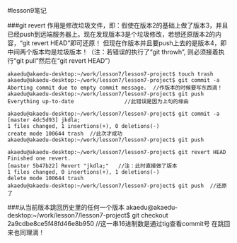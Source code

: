 #lesson9笔记

###git revert
作用是修改垃圾文件，即：假使在版本2的基础上做了版本3，并且已经push到远端服务器上。现在发现版本3是个垃圾修改，若想还原版本2的内容，“git revert HEAD”即可还原！
但现在作版本并且要push上去的是版本4，即中间两个版本均是垃圾版本！（注：若错误的执行了“git throwh”, 则必须接着执行“git pull”然后在“git revert HEAD”）

    akaedu@akaedu-desktop:~/work/lesson7/lesson7-project$ touch trash
    akaedu@akaedu-desktop:~/work/lesson7/lesson7-project$ git commit -a
    Aborting commit due to empty commit message.  //作版本的时候要写东西滴！
    akaedu@akaedu-desktop:~/work/lesson7/lesson7-project$ git push
    Everything up-to-date                //此错误是因为上句的缘由

    akaedu@akaedu-desktop:~/work/lesson7/lesson7-project$ git commit -a
    [master 4dc5d93] jkdla;
    1 files changed, 1 insertions(+), 0 deletions(-)
    create mode 100644 trash  //此次才成功
    akaedu@akaedu-desktop:~/work/lesson7/lesson7-project$ git push

    akaedu@akaedu-desktop:~/work/lesson7/lesson7-project$ git revert HEAD
    Finished one revert.
    [master 5b47b22] Revert "jkdla;"   //注：此时直接做了版本
    1 files changed, 0 insertions(+), 1 deletions(-)
    delete mode 100644 trash
    akaedu@akaedu-desktop:~/work/lesson7/lesson7-project$ git push  //还原了

###从当前版本跳回历史里的任何一个版本
akaedu@akaedu-desktop:~/work/lesson7/lesson7-project$ git checkout 2a9cdbe8ce5f48fd46e8b950   //这一串16进制数是通过tig查看commit号
在跳回来也同理滴！
